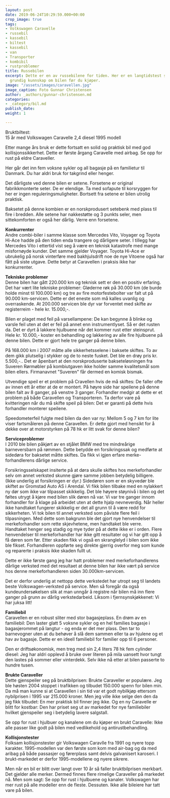 ```yaml
---
layout: post
date: 2019-06-24T10:29:59.000+00:00
crop_image: true
tags:
- Volkswagen Caravelle
- russebil
- kassebil
- biltest
- kassebil
- van
- Transporter
- kombibil
- rustproblemer
title: Russebilen
excerpt: Dette er en av russebilene for tiden. Her er en langtidstest som gir deg
  grundig kunnskap om bilen før du kjøper.
image: "/assets/images/caravellen.jpg"
image_caption: Foto Gunnar Christensen
author: _authors/gunnar-christensen.md
categories:
- _category/bil.md
publish_date: 
weight: 1

---
```

Bruktbiltest:  
15 år med Volkswagen Caravelle 2,4 diesel 1995 modell

Etter mange års bruk er dette fortsatt en solid og praktisk bil med god kollisjonssikkerhet. Dette er første årgang Caravelle med airbag. Se opp for rust på eldre Caraveller.

Her går det inn fem voksne sykler og all bagasje på en familietur til Danmark. Du har aldri bruk for takgrind eller henger.

Det dårligste ved denne bilen er setene. Forsetene er original fabrikkmonterte seter. De er elendige. Ta med sofapute til korsryggen for her er ingen reguleringsmuligheter. Bortsett fra setene er bilen utrolig praktisk.

Baksetet på denne kombien er en norskprodusert setebenk med plass til fire i bredden. Alle setene har nakkestøtte og 3 punkts seler, men sittekomforten er også her dårlig. Verre enn forsetene.

**Konkurrenter**  
Andre combi-biler i samme klasse som Mercedes Vito, Voyager og Toyota Hi-Ace hadde på den tiden enda trangere og dårligere seter. I tillegg har Mercedes Vito i ettertid vist seg å være en teknisk katastrofe med mange misfornøyde kunder. Det samme gjelder Voyager. Toyota Hi-Ace er ubrukelig på norsk vinterføre med bakhjulsdrift noe de nye Vitoene også har fått på siste utgave. Dette betyr at Caravellen i praksis ikke har konkurrenter.

**Tekniske problemer**  
Denne bilen har gått 220.000 km og teknisk sett er den en positiv erfaring. Det har vært lite tekniske problemer: Gløderne røk på 30.000 km (de burde holde minst til 100.000 km) og tre av fire motorfestebolter var falt ut på 90.000 km-servicen. Dette er det eneste som må kalles uvanlig og overraskende. At 200.000 servicen ble dyr var forventet med skifte av registerreim - hele kr. 15.000,-.

Bilen er plaget med feil på varsellampene: De kan begynne å blinke og varsle feil uten at det er feil på annet enn instrumentlyset. Så er det rusten da. Det er dyrt å lakkere hjulbuene når det kommer rust etter steinsprut. Hele kr. 10.000,- koster en behandling og lakkering av alle fire hjulbuene på denne bilen. Dette er gjort hele tre ganger på denne bilen.

På 168.000 km i 2007 måtte alle sikkerhetsselene i baksete skiftes. To av dem gikk plutselig i stykker og de to neste fusket. Det ble en drøy pris kr. 5.500,-.. Det er åpenbart at den norskproduserte bakseteløsningen fra Suveren Rørmøbler på kombiutgaven ikke holder samme kvalitetsmål som bilen ellers. Firmanavnet "Suveren" får dermed en komisk bismak.

Utvendige speil er et problem på Cravellen hvis de må skiftes: De faller ofte av innen ett år etter at de er montert. På høyre side har speilene på denne bilen falt av 8 ganger, på venstre 3 ganger. Forhandler medgir at dette er et problem på både Caravellen og Transporteren. Ta derfor vare på kvitteringen når du må skifte speil på bilen: Det er garanti på dette hvis forhandler monterer speilene.

Speedometerfeil fulgte med bilen da den var ny: Mellom 5 og 7 km for lite viser fartsmåleren på denne Caravellen. Er dette gjort med hensikt for å dekke over at motorstyrken på 78 hk er litt svak for denne bilen?

**Serviceproblemer**  
I 2010 ble bilen påkjørt av en stjålet BMW med tre mindreårige barneversbarn på rømmen. Dette betydde en forsikringssak og medførte at sidedøra for baksetet måtte skiftes. Da fikk vi igjen erfare merke-forhandlerens dårlige service.

Forsikringsselskapet insiterte på at døra skulle skiftes hos merkeforhandler selv om annet verksted skunne gjøre samme jobben betydelig billigere. (Ikke underlig at forsikringen er dyr.) Sidedøren som er en skyvedør ble skiftet av Gromstad Auto AS i Arendal. Vi fikk bilen tilbake med en nylakkert ny dør som ikke var tilpasset skikkelig. Det ble høyere støynivå i bilen og det føltes utrygt å kjøre med bilen slik døren nå var. Vi var tre ganger innom forhandler for å klage på arbeidet uten at dette hjalp nevneverdig. Når heller ikke handtaket fungerer skikkelig er det all grunn til å være redd for sikkerheten. Vi tok bilen til annet verksted som påviste flere feil i tilpasningen. Med dette som bakgrunn ble det gjort nye henvendelser til merkeforhandler som rette skjevhetene, men handtaket ble verre. Handtaket henger seg stadig og mye tyder på at dette ikke er i orden. Flere henvendelser til merkeforhandler har ikke gitt resultater og vi har gitt opp å få døren som før. Etter skaden fikk vi også en skranglelyd i bilen som ikke ble fikset. Forhandleren oppførte seg direkte gjerrig overfor meg som kunde og reparerte i praksis ikke skaden fullt ut.

Dette er ikke første gang jeg har hatt problemer med merkeforhandlerens dårlige verksted med det resultaet at denne bilen har ikke vært på service hos denne merkeforhandleren siden 30.000km-servicen.

Det er derfor underlig at nettopp dette verkstedet har utropt seg til landets beste Volkswagen-verksted på service. Men så foregår da også kundeundersøkelsen slik at man unngår å registre når bilen må inn flere ganger på grunn av dårlig verkstedarbeid. Liksom i fjernsynskjøkkenet: Vi har juksa litt!

**Familiebil**  
Caravellen er en robust sliter med stor bagasjeplass. En drøm av en familiebil: Den laster glatt 5 voksne sykler og en hel families bagasje i bagasjerommet på langtur - og enda er det mer plass. Den tar to barnevogner uten at du behøver å slå dem sammen eller ta av hjulene og et hav av bagasje. Dette er en ideell familiebil for familier opp til 6 personer.

Den er driftsøkonomisk, men treg med sin 2,4 liters 78 hk fem cylinder diesel: Jeg har aldri opplevd å bruke over literen på mila uansett hvor tungt den lastes på sommer eller vinterdekk. Selv ikke nå etter at bilen passerte to hundre tusen.

**Brukte Caraveller**  
Dette gjenspeiler seg på bruktbilprisen: Brukte Caraveller er populære. Jeg ble høsten 2004 stoppet i trafikken og tilbudet 150.000 spenn for bilen min. Da må man kunne si at Caravellen i sin tid var et godt nybilkjøp ettersom nybilprisen i 1995 var 215.000 kroner. Men jeg ville ikke selge den den da jeg fikk tilbudet: En mer praktisk bil finner jeg ikke. Og en ny Caravelle er blitt for kostbar: Den har priset seg ut av markedet for nye familiebiler hvilket gjenspeiler seg i betydelig lavere salgstall.

Se opp for rust i hjulbuer og kanalene om du kjøper en brukt Caravelle: Ikke alle passer like godt på bilen med vedlikehold og antirustbehandling.

**Kollisjonstester**  
Folksam kollisjonstester gir Volkswagen Caravlle fra 1991 og nyere topp karakter. 1995-modellen var den første som kom med air-bag og da med aribag på både passasjer og førerplass samt delvis galvanisert karoseri. I brukt-markedet er derfor 1995-modellene og nyere sikrere.

Men når en bil er blitt over langt over 10 år så faller bruktbilprisen merkbart. Det gjelder alle merker. Dermed finnes flere rimelige Caraveller på markedet nå. Men som sagt: Se opp for rust i hjulbuene og kanaler. Volkswagen har mer rust på alle modeller enn de fleste. Dessuten. Ikke alle bileiere har tatt vare på bilen.